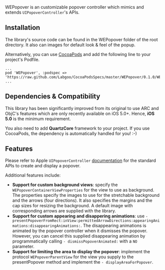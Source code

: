 WEPopover is an customizable popover controller which mimics and extends `UIPopoverController`'s APIs.


Installation
--------------------

The library's source code can be found in the WEPopover folder of the root directory. It also can images for default
look & feel of the popup.

Alternatively, you can use [CocoaPods](http://cocoapods.org/) and add the following line to your project's Podfile.

```
...
pod 'WEPopover', :podspec => 'https://raw.github.com/Labgoo/CocoaPodsSpecs/master/WEPopover/0.1.0/WEPopover.podspec'
...
```



Dependencies & Compatibility
--------------------

This library has been significantly improved from its original to use ARC and ObjC's features which are only recently available on iOS 5.0+. Hence, **iOS 5.0** is the minimum requirement.

You also need to add **QuartzCore** framework to your project. If you use CocoaPods, the dependency is automatically
handled for you! :-)


Features
--------------------

Please refer to Apple `UIPopoverController` [documentation](https://developer.apple.com/library/ios/documentation/uikit/reference/UIPopoverController_class/Reference/Reference.html) 
for the standard APIs to create and display a popover.

Additional features include:
- **Support for custom background views**: specify the `WEPopoverContainerViewProperties` for the view to use as 
background. The properties specify the images to use for the stretchable background and the arrows (four directions). 
It also specifies the margins and the cap sizes for resizing the background. A default image with corresponding 
arrows are supplied with the library.
- **Support for custom appearing and disappering animations**: use `- presentPopoverFromRect:inView:permittedArrowDirections:appearingAnimations:disappearingAnimations:`. 
The disappearing animations is animated by the popover controller when it dismisses the popover. However,
you can cancel this supplied disappearing animation by programmatically calling `- dismissPopoverAnimated:` with
a `NO` parameter.
- **Support for limiting the area to display the popover**: implement the protocol `WEPopoverParentView` for the view 
you supply to the presentPopover method and implement the `- displayAreaForPopover`.
